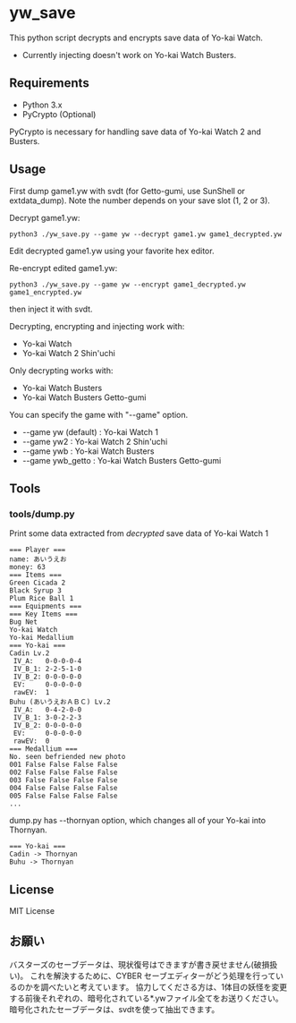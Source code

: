 # yw_save

This python script decrypts and encrypts save data of Yo-kai Watch.

* Currently injecting doesn't work on Yo-kai Watch Busters.

## Requirements

* Python 3.x
* PyCrypto (Optional)

PyCrypto is necessary for handling save data of Yo-kai Watch 2 and Busters.

## Usage

First dump game1.yw with svdt (for Getto-gumi, use SunShell or extdata_dump).
Note the number depends on your save slot (1, 2 or 3).

Decrypt game1.yw:

    python3 ./yw_save.py --game yw --decrypt game1.yw game1_decrypted.yw

Edit decrypted game1.yw using your favorite hex editor.

Re-encrypt edited game1.yw:

    python3 ./yw_save.py --game yw --encrypt game1_decrypted.yw game1_encrypted.yw

then inject it with svdt.

Decrypting, encrypting and injecting work with:

* Yo-kai Watch
* Yo-kai Watch 2 Shin'uchi

Only decrypting works with:

* Yo-kai Watch Busters
* Yo-kai Watch Busters Getto-gumi

You can specify the game with "--game" option.

* --game yw (default) : Yo-kai Watch 1
* --game yw2 : Yo-kai Watch 2 Shin'uchi
* --game ywb : Yo-kai Watch Busters
* --game ywb_getto : Yo-kai Watch Busters Getto-gumi

## Tools
### tools/dump.py

Print some data extracted from *decrypted* save data of Yo-kai Watch 1

    === Player ===
    name: あいうえお
    money: 63
    === Items ===
    Green Cicada 2
    Black Syrup 3
    Plum Rice Ball 1
    === Equipments ===
    === Key Items ===
    Bug Net
    Yo-kai Watch
    Yo-kai Medallium
    === Yo-kai ===
    Cadin Lv.2
     IV_A:   0-0-0-0-4
     IV_B_1: 2-2-5-1-0
     IV_B_2: 0-0-0-0-0
     EV:     0-0-0-0-0
     rawEV:  1
    Buhu (あいうえおＡＢＣ) Lv.2
     IV_A:   0-4-2-0-0
     IV_B_1: 3-0-2-2-3
     IV_B_2: 0-0-0-0-0
     EV:     0-0-0-0-0
     rawEV:  0
    === Medallium ===
    No. seen befriended new photo
    001 False False False False
    002 False False False False
    003 False False False False
    004 False False False False
    005 False False False False
    ...

dump.py has --thornyan option, which changes all of your Yo-kai into Thornyan.

    === Yo-kai ===
    Cadin -> Thornyan
    Buhu -> Thornyan

## License

MIT License

## お願い

バスターズのセーブデータは、現状復号はできますが書き戻せません(破損扱い)。
これを解決するために、CYBER セーブエディターがどう処理を行っているのかを調べたいと考えています。
協力してくださる方は、1体目の妖怪を変更する前後それぞれの、暗号化されている*.ywファイル全てをお送りください。
暗号化されたセーブデータは、svdtを使って抽出できます。
